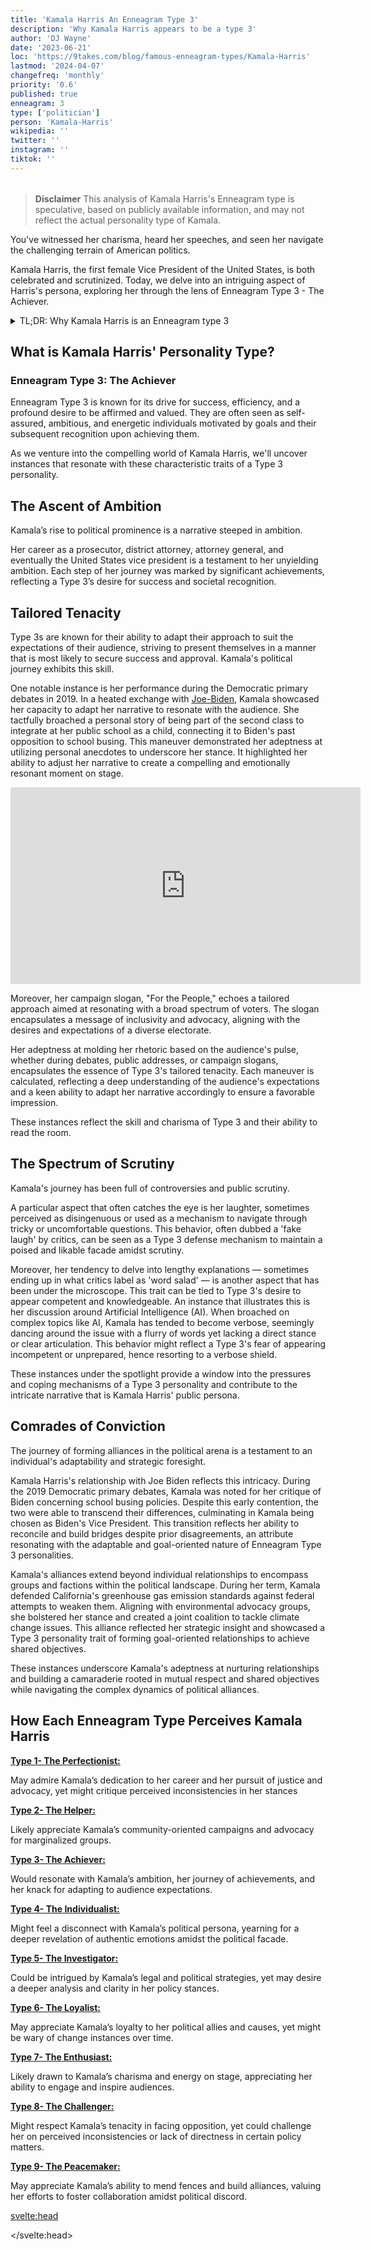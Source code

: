 ```yaml
---
title: 'Kamala Harris An Enneagram Type 3'
description: 'Why Kamala Harris appears to be a type 3'
author: 'DJ Wayne'
date: '2023-06-21'
loc: 'https://9takes.com/blog/famous-enneagram-types/Kamala-Harris'
lastmod: '2024-04-07'
changefreq: 'monthly'
priority: '0.6'
published: true
enneagram: 3
type: ['politician']
person: 'Kamala-Harris'
wikipedia: ''
twitter: ''
instagram: ''
tiktok: ''
---
```


<!-- // notes:  -->

<script>
	import  PopCard  from "$lib/components/atoms/PopCard.svelte";
</script>

<div
    style="display: flex;
    justify-content: center;
    margin: 1rem 0;
    "
>
    <PopCard
        image={`/types/3s/${'Kamala-Harris'}.webp`}
        showIcon={false}
        enneagramType="3"
        displayText="Kamala Harris"
        subtext=""
    />
</div>

> **Disclaimer** This analysis of Kamala Harris's Enneagram type is speculative, based on publicly available information, and may not reflect the actual personality type of Kamala.

<p class="firstLetter">You've witnessed her charisma, heard her speeches, and seen her navigate the challenging terrain of American politics.</p>

Kamala Harris, the first female Vice President of the United States, is both celebrated and scrutinized. Today, we delve into an intriguing aspect of Harris's persona, exploring her through the lens of Enneagram Type 3 - The Achiever.

<details>
<summary class="accordion">TL;DR: Why Kamala Harris is an Enneagram type 3</summary>
<div class="panel">
<ul>
<li><b>Ambitious Ascent</b>: Kamala Harris's climb from a prosecutor to the Vice President of the United States epitomizes the ambition characteristic of Type 3. Her journey, marked by significant achievements and societal recognition, echoes Type 3's drive for success and affirmation.
</li>
<li><b>Inner World</b>: Inside Kamala’s mind, there might be a daily striving for excellence and a continuous self-evaluation against the goals set. Her actions, whether in policy advocacy or public addresses, likely stem from a desire to resonate with her audience, showcasing the adaptable and goal-oriented mindset of Type 3.
</li>
<li><b>Spectrum of Scrutiny</b>: The critique surrounding Kamala’s supposed 'fake laugh' and verbose responses in certain discussions can be seen as a defense mechanism, a Type 3’s way of maintaining a favorable facade. These reactions could symbolize a Type 3's core fear of worthlessness, eliciting empathy towards the pressures of maintaining a poised image amidst scrutiny.
</li>
<li><b>Core Motivation</b>: Kamala's actions, alliances, and public engagements can be traced back to Type 3's core motivation of feeling valued and accepted. Whether mending fences with Joe Biden post-debate or aligning with advocacy groups, these actions reflect a strategic pursuit to resonate with others, further her goals, and achieve a sense of validation and accomplishment.
</li>
</ul>
  </div>
</details>

## What is Kamala Harris' Personality Type?

### Enneagram Type 3: The Achiever

Enneagram Type 3 is known for its drive for success, efficiency, and a profound desire to be affirmed and valued. They are often seen as self-assured, ambitious, and energetic individuals motivated by goals and their subsequent recognition upon achieving them.

As we venture into the compelling world of Kamala Harris, we'll uncover instances that resonate with these characteristic traits of a Type 3 personality.

## The Ascent of Ambition

Kamala’s rise to political prominence is a narrative steeped in ambition.

Her career as a prosecutor, district attorney, attorney general, and eventually the United States vice president is a testament to her unyielding ambition. Each step of her journey was marked by significant achievements, reflecting a Type 3’s desire for success and societal recognition.

## Tailored Tenacity

Type 3s are known for their ability to adapt their approach to suit the expectations of their audience, striving to present themselves in a manner that is most likely to secure success and approval. Kamala's political journey exhibits this skill.

One notable instance is her performance during the Democratic primary debates in 2019. In a heated exchange with <a href="/blog/famous-enneagram-types/Joe Biden">Joe-Biden</a>, Kamala showcased her capacity to adapt her narrative to resonate with the audience. She tactfully broached a personal story of being part of the second class to integrate at her public school as a child, connecting it to Biden's past opposition to school busing. This maneuver demonstrated her adeptness at utilizing personal anecdotes to underscore her stance. It highlighted her ability to adjust her narrative to create a compelling and emotionally resonant moment on stage.

<div class="iframe-container">
<iframe width="560" height="315" src="https://www.youtube.com/embed/J1OvDB_wavI?si=RQN1pfIqXhKVG0Cm" title="Kamala playing off the audience" frameborder="0" allow="accelerometer; autoplay; clipboard-write; encrypted-media; gyroscope; picture-in-picture; web-share" allowfullscreen></iframe>
</div>

Moreover, her campaign slogan, "For the People," echoes a tailored approach aimed at resonating with a broad spectrum of voters. The slogan encapsulates a message of inclusivity and advocacy, aligning with the desires and expectations of a diverse electorate.

Her adeptness at molding her rhetoric based on the audience's pulse, whether during debates, public addresses, or campaign slogans, encapsulates the essence of Type 3's tailored tenacity. Each maneuver is calculated, reflecting a deep understanding of the audience's expectations and a keen ability to adapt her narrative accordingly to ensure a favorable impression.

These instances reflect the skill and charisma of Type 3 and their ability to read the room.

## The Spectrum of Scrutiny

Kamala's journey has been full of controversies and public scrutiny.

A particular aspect that often catches the eye is her laughter, sometimes perceived as disingenuous or used as a mechanism to navigate through tricky or uncomfortable questions. This behavior, often dubbed a 'fake laugh' by critics, can be seen as a Type 3 defense mechanism to maintain a poised and likable facade amidst scrutiny.

Moreover, her tendency to delve into lengthy explanations — sometimes ending up in what critics label as 'word salad' — is another aspect that has been under the microscope. This trait can be tied to Type 3's desire to appear competent and knowledgeable. An instance that illustrates this is her discussion around Artificial Intelligence (AI). When broached on complex topics like AI, Kamala has tended to become verbose, seemingly dancing around the issue with a flurry of words yet lacking a direct stance or clear articulation. This behavior might reflect a Type 3's fear of appearing incompetent or unprepared, hence resorting to a verbose shield.

These instances under the spotlight provide a window into the pressures and coping mechanisms of a Type 3 personality and contribute to the intricate narrative that is Kamala Harris' public persona.

## Comrades of Conviction

The journey of forming alliances in the political arena is a testament to an individual's adaptability and strategic foresight.

Kamala Harris's relationship with Joe Biden reflects this intricacy. During the 2019 Democratic primary debates, Kamala was noted for her critique of Biden concerning school busing policies. Despite this early contention, the two were able to transcend their differences, culminating in Kamala being chosen as Biden's Vice President. This transition reflects her ability to reconcile and build bridges despite prior disagreements, an attribute resonating with the adaptable and goal-oriented nature of Enneagram Type 3 personalities.

Kamala's alliances extend beyond individual relationships to encompass groups and factions within the political landscape. During her term, Kamala defended California's greenhouse gas emission standards against federal attempts to weaken them. Aligning with environmental advocacy groups, she bolstered her stance and created a joint coalition to tackle climate change issues. This alliance reflected her strategic insight and showcased a Type 3 personality trait of forming goal-oriented relationships to achieve shared objectives.

These instances underscore Kamala's adeptness at nurturing relationships and building a camaraderie rooted in mutual respect and shared objectives while navigating the complex dynamics of political alliances.

## How Each Enneagram Type Perceives Kamala Harris

<article>
    <a href="/blog/enneagram/enneagram-type-1"><b>Type 1- The Perfectionist:</b></a>
  <p>May admire Kamala’s dedication to her career and her pursuit of justice and advocacy, yet might critique perceived inconsistencies in her stances</p>
</article>
<article>
    <a href="/blog/enneagram/enneagram-type-2"><b>Type 2- The Helper:</b></a>
  <p>Likely appreciate Kamala’s community-oriented campaigns and advocacy for marginalized groups.</p>
</article>
<article>
    <a href="/blog/enneagram/enneagram-type-3"><b>Type 3- The Achiever:</b></a>
  <p>Would resonate with Kamala’s ambition, her journey of achievements, and her knack for adapting to audience expectations.</p>
</article>
<article>
    <a href="/blog/enneagram/enneagram-type-4"><b>Type 4- The Individualist:</b></a>
  <p>Might feel a disconnect with Kamala’s political persona, yearning for a deeper revelation of authentic emotions amidst the political facade.</p>
</article>
<article>
    <a href="/blog/enneagram/enneagram-type-5"><b>Type 5- The Investigator:</b></a>
  <p>Could be intrigued by Kamala’s legal and political strategies, yet may desire a deeper analysis and clarity in her policy stances.</p>
</article>
<article>
    <a href="/blog/enneagram/enneagram-type-6"><b>Type 6- The Loyalist:</b></a>
  <p>May appreciate Kamala’s loyalty to her political allies and causes, yet might be wary of change instances over time.</p>
</article>
<article>
    <a href="/blog/enneagram/enneagram-type-7"><b>Type 7- The Enthusiast:</b></a>
  <p>Likely drawn to Kamala’s charisma and energy on stage, appreciating her ability to engage and inspire audiences.</p>
</article>
<article>
    <a href="/blog/enneagram/enneagram-type-8"><b>Type 8- The Challenger:</b></a>
  <p>Might respect Kamala’s tenacity in facing opposition, yet could challenge her on perceived inconsistencies or lack of directness in certain policy matters.</p>
</article>
<article>
    <a href="/blog/enneagram/enneagram-type-9"><b>Type 9- The Peacemaker:</b></a>
  <p>May appreciate Kamala’s ability to mend fences and build alliances, valuing her efforts to foster collaboration amidst political discord.</p>
</article>

<svelte:head>

<script type="application/ld+json">
    {
  "@context": "http://schema.org",
  "@graph": [
    {
      "@type": "Article",
      "articleBody": "This article explores the persona of Kamala Harris through the Enneagram Type 3 lens, unveiling her ambitious ascent, inner world dynamics, controversies faced, and the core motivation driving her actions. The narrative delves into her ability to adapt and resonate with diverse audiences, reflecting the Type 3 attributes of ambition, adaptability, and a quest for validation.",
      "creator": {
        "@type": "Person",
        "name": "DJ Wayne",
        "sameAs": ["https://www.instagram.com/djwayne3/", "https://www.youtube.com/@djwayne3", "https://www.linkedin.com/in/davidtwayne/", "https://twitter.com/djwayne3"
        ]
      },
      "author": {
        "@type": "Person",
        "name": "DJ Wayne",
        "sameAs": ["https://www.instagram.com/djwayne3/", "https://www.youtube.com/@djwayne3", "https://www.linkedin.com/in/davidtwayne/", "https://twitter.com/djwayne3"]
      },
      "dateModified": {
        "@type": "Date",
        "@value": "2024-04-07"
      },
      "datePublished": {
        "@type": "Date",
        "@value": "2023-06-21"
      },
      "description": "Unveiling Kamala Harris's narrative through an Enneagram Type 3 lens, exploring her ambition, adaptability, controversies, and core motivation.",
      "headline": "Kamala Harris's Persona: An Enneagram Type 3 Exploration",
      "image": {
        "@type": "ImageObject",
        "height": 900,
        "url": "https://9takes.com/types/3s/Kamala-Harris.webp",
        "width": 900
      },
      "mainEntityOfPage": {
        "@id": "https://9takes.com/blog/famous-enneagram-types/Kamala-Harris",
        "@type": "WebPage"
      },
      "mentions": {
        "@type": "Person",
        "name": "Kamala Harris",
        "sameAs": ["https://en.wikipedia.org/wiki/Kamala_Harris", "https://twitter.com/KamalaHarris", "https://www.instagram.com/kamalaharris/"]
      },
      "publisher": {
        "@type": "Organization",
        "sameAs": ["https://www.instagram.com/9takesdotcom/", "https://twitter.com/9takesdotcom"],
        "logo": {
          "@type": "ImageObject",
          "url": "https://9takes.com/brand/darkRubix.png"
        },
        "name": "9takes"
      }
    },
    {
      "@type": "FAQPage",
      "mainEntity": [
        {
          "@type": "Question",
          "acceptedAnswer": {
            "@type": "Answer",
            "text": "Kamala Harris exhibits many traits associated with Enneagram Type 3 personalities, such as ambition, adaptability, and a drive for societal validation. Her journey from a prosecutor to Vice President reflects the Type 3's pursuit of success and recognition."
          },
          "name": "Why is Kamala Harris considered an Enneagram Type 3?"
        },
        {
          "@type": "Question",
          "acceptedAnswer": {
            "@type": "Answer",
            "text": "Kamala’s inner world might be a blend of continuous self-evaluation against set goals, a striving for excellence, and a desire to resonate with her audience. These daily endeavors reflect the adaptable and goal-oriented mindset of a Type 3."
          },
          "name": "What might Kamala Harris's inner world be like?"
        },
        {
          "@type": "Question",
          "acceptedAnswer": {
            "@type": "Answer",
            "text": "The scrutiny surrounding Kamala's 'fake laugh' or verbose responses in certain situations could stem from a Type 3's core fear of worthlessness, as they might act to maintain a favorable facade amidst scrutiny, eliciting empathy towards the pressures of public image management."
          },
          "name": "What controversies reflect Kamala Harris's Enneagram Type 3 traits?"
        },
        {
          "@type": "Question",
          "acceptedAnswer": {
            "@type": "Answer",
            "text": "Kamala's core motivation likely revolves around feeling valued and accepted, which is echoed in her strategic alliances and public engagements. Her actions reflect a Type 3's drive to resonate with others, further her goals, and achieve validation."
          },
          "name": "What is Kamala Harris's core motivation as an Enneagram Type 3?"
        }
      ]
    }
  ]
}

</script>

</svelte:head>

<style lang="scss"></style>
